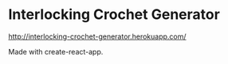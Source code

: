 # Interlocking Crochet Generator

http://interlocking-crochet-generator.herokuapp.com/

Made with create-react-app.